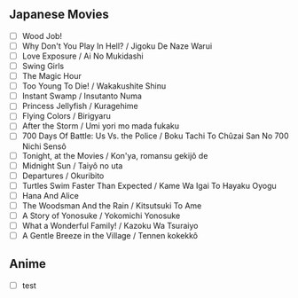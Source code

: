 ## Japanese Movies
- [ ] Wood Job!
- [ ] Why Don't You Play In Hell? / Jigoku De Naze Warui
- [ ] Love Exposure / Ai No Mukidashi
- [ ] Swing Girls
- [ ] The Magic Hour
- [ ] Too Young To Die! / Wakakushite Shinu
- [ ] Instant Swamp / Insutanto Numa
- [ ] Princess Jellyfish / Kuragehime
- [ ] Flying Colors / Birigyaru
- [ ] After the Storm / Umi yori mo mada fukaku
- [ ] 700 Days Of Battle: Us Vs. the Police / Boku Tachi To Chûzai San No 700 Nichi Sensô
- [ ] Tonight, at the Movies / Kon'ya, romansu gekijô de
- [ ] Midnight Sun / Taiyô no uta
- [ ] Departures / Okuribito
- [ ] Turtles Swim Faster Than Expected / Kame Wa Igai To Hayaku Oyogu
- [ ] Hana And Alice
- [ ] The Woodsman And the Rain / Kitsutsuki To Ame
- [ ] A Story of Yonosuke / Yokomichi Yonosuke
- [ ] What a Wonderful Family! / Kazoku Wa Tsuraiyo
- [ ] A Gentle Breeze in the Village / Tennen kokekkô

## Anime
- [ ] test 
